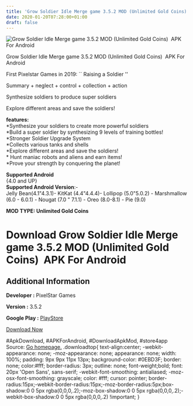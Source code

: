 ```yaml
---
title: 'Grow Soldier Idle Merge game 3.5.2 MOD (Unlimited Gold Coins)  APK For Android'
date: 2020-01-20T07:28:00+01:00
draft: false
---
```


![Grow Soldier Idle Merge game 3.5.2 MOD (Unlimited Gold Coins)  APK For Android](https://i0.wp.com/apkhome.net/wp-content/uploads/2020/01/Grow-Soldier-Idle-Merge-game-3.5.2-MOD-Unlimited-Gold-Coins.png "Grow Soldier Idle Merge game 3.5.2 MOD (Unlimited Gold Coins)  APK For Android")

  

Grow Soldier Idle Merge game 3.5.2 MOD (Unlimited Gold Coins)  APK For Android

First Pixelstar Games in 2019: \`\` Raising a Soldier ''

Summary + neglect + control + collection + action

Synthesize soldiers to produce super soldiers

Explore different areas and save the soldiers!

**features:**  
\*Synthesize your soldiers to create more powerful soldiers  
\*Build a super soldier by synthesizing 9 levels of training bottles!  
\*Stronger Soldier Upgrade System  
\*Collects various tanks and shells  
\*Explore different areas and save the soldiers!  
\* Hunt maniac robots and aliens and earn items!  
\*Prove your strength by conquering the planet!

**Supported Android**  
{4.0 and UP}  
**Supported Android Version**:-  
Jelly Bean(4.1"4.3.1)- KitKat (4.4"4.4.4)- Lollipop (5.0"5.0.2) - Marshmallow (6.0 - 6.0.1) - Nougat (7.0 " 7.1.1) - Oreo (8.0-8.1) - Pie (9.0)

**MOD TYPE: Unlimited Gold Coins**

Download Grow Soldier Idle Merge game 3.5.2 MOD (Unlimited Gold Coins)  APK For Android
========================================================================================

Additional Information
----------------------

**Developer :** PixelStar Games

**Version :** 3.5.2

**Google Play :** [PlayStore](https://play.google.com/store/apps/details?id=com.pixelstar.GrowSoldier)

  

[Download Now](https://store4app.co/post/grow-soldier-idle-merge-game-3-5-2-mod-unlimited-gold-coins-apk-for-android_1579452159)

  
#ApkDownload, #APKForAndroid, #DownloadApkMod, #store4app  
Source: [Go homepage.](https://store4app.co/post/grow-soldier-idle-merge-game-3-5-2-mod-unlimited-gold-coins-apk-for-android_1579452159) .downloadtop{ text-align:center; -webkit-appearance: none; -moz-appearance: none; appearance: none; width: 100%; padding: 9px 9px 11px 13px; background-color: #0EBD3F; border: none; color:#fff; border-radius: 3px; outline: none; font-weight;bold; font: 20px 'Open Sans', sans-serif; -webkit-font-smoothing: antialiased; -moz-osx-font-smoothing: grayscale; color: #fff; cursor: pointer; border-radius:15px;-webkit-border-radius:15px;-moz-border-radius:5px;box-shadow:0 0 5px rgba(0,0,0,.2);-moz-box-shadow:0 0 5px rgba(0,0,0,.2);-webkit-box-shadow:0 0 5px rgba(0,0,0,.2) !important; }